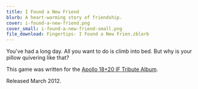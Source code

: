 ```yaml
---
title: I Found a New Friend
blurb: A heart-warming story of friendship.
cover: i-found-a-new-friend.png
cover_small: i-found-a-new-friend-small.png
file_download: Fingertips- I Found a New Frien.zblorb
---
```

<p>You've had a long day. All you want to do is climb into bed. But why is your pillow quivering like that?</p>
<p>This game was written for the <a href="http://pr-if.org/event/apollo-18/">Apollo 18+20 IF Tribute Album</a>.</p>
<p>Released March 2012.</p>
